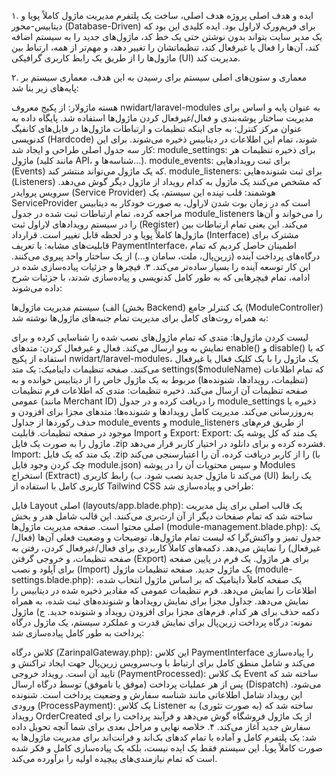 ۱. ایده و هدف اصلی پروژه
هدف اصلی، ساخت یک پلتفرم مدیریت ماژول کاملاً پویا و دیتابیس-محور (Database-Driven) برای فریم‌ورک لاراول بود. ایده کلیدی این بود که یک مدیر سایت بتواند بدون نوشتن حتی یک خط کد، ماژول‌های جدید را به سیستم اضافه کند، آن‌ها را فعال یا غیرفعال کند، تنظیماتشان را تغییر دهد، و مهم‌تر از همه، ارتباط بین ماژول‌ها را از طریق یک رابط کاربری گرافیکی (UI) مدیریت کند.

۲. معماری و ستون‌های اصلی سیستم
برای رسیدن به این هدف، معماری سیستم بر پایه‌های زیر بنا شد:

هسته ماژولار: از پکیج معروف nwidart/laravel-modules به عنوان پایه و اساس برای مدیریت ساختار پوشه‌بندی و فعال/غیرفعال کردن ماژول‌ها استفاده شد.
پایگاه داده به عنوان مرکز کنترل: به جای اینکه تنظیمات و ارتباطات ماژول‌ها در فایل‌های کانفیگ کدنویسی (Hardcode) شوند، تمام این اطلاعات در دیتابیس ذخیره می‌شوند. برای این کار سه جدول اصلی طراحی و ایجاد شد:
module_settings: برای ذخیره تنظیمات هر ماژول (مانند کلید API، شناسه‌ها و...).
module_events: برای ثبت رویدادهایی (Events) که یک ماژول می‌تواند منتشر کند.
module_listeners: برای ثبت شنونده‌هایی (Listeners) که مشخص می‌کنند یک ماژول به کدام رویداد از ماژول دیگر گوش می‌دهد.
سرویس پروایدر (Service Provider) هوشمند: قلب تپنده این سیستم، یک ServiceProvider است که در زمان بوت شدن لاراول، به صورت خودکار به دیتابیس مراجعه کرده، تمام ارتباطات ثبت شده در جدول module_listeners را می‌خواند و آن‌ها را در سیستم رویدادهای لاراول ثبت (Register) می‌کند. این یعنی تمام ارتباطات بین ماژول‌ها کاملاً پویا و در لحظه قابل تغییر است.
قرارداد (Interface) مشترک برای قابلیت‌های مشابه: با تعریف PaymentInterface، اطمینان حاصل کردیم که تمام درگاه‌های پرداخت آینده (زرین‌پال، ملت، سامان و...) از یک ساختار واحد پیروی می‌کنند. این کار توسعه آینده را بسیار ساده‌تر می‌کند.
۳. فیچرها و جزئیات پیاده‌سازی شده
در ادامه، تمام فیچرهایی که به طور کامل کدنویسی و پیاده‌سازی شدند، با جزئیات شرح داده می‌شوند:

الف) سیستم مدیریت ماژول‌ها (بخش Backend)
یک کنترلر جامع (ModuleController) به همراه روت‌های کامل برای مدیریت تمام جنبه‌های ماژول‌ها نوشته شد:

لیست کردن ماژول‌ها: متدی که تمام ماژول‌های نصب شده را شناسایی کرده و برای نمایش به ویو ارسال می‌کند.
فعال و غیرفعال کردن: متدهای enable() و disable() که با استفاده از پکیج nwidart/laravel-modules، یک ماژول را با یک کلیک فعال یا غیرفعال می‌کنند.
صفحه تنظیمات داینامیک: یک متد settings($moduleName) که تمام اطلاعات (تنظیمات، رویدادها، شنونده‌ها) مربوط به یک ماژول خاص را از دیتابیس خوانده و به صفحه تنظیمات آن ارسال می‌کند.
ذخیره تنظیمات: متدی که اطلاعات فرم تنظیمات عمومی (مانند Merchant ID) را دریافت کرده و در جدول module_settings ذخیره یا به‌روزرسانی می‌کند.
مدیریت کامل رویدادها و شنونده‌ها: متدهای مجزا برای افزودن و حذف رکوردها از جداول module_events و module_listeners از طریق فرم‌های موجود در صفحه تنظیمات.
قابلیت Import و Export:
Export: یک متد که کل پوشه یک ماژول را به صورت یک فایل .zip فشرده کرده و برای دانلود در اختیار کاربر قرار می‌دهد.
Import: یک متد که یک فایل .zip را از کاربر دریافت کرده، آن را اعتبارسنجی می‌کند (با چک کردن وجود فایل module.json) و سپس محتویات آن را در پوشه Modules استخراج (Extract) می‌کند تا ماژول جدید نصب شود.
ب) رابط کاربری (UI)
یک رابط کاربری کامل با استفاده از Tailwind CSS طراحی و پیاده‌سازی شد:

فایل Layout اصلی (layouts/app.blade.php): یک قالب اصلی برای پنل مدیریت ساخته شد که تمام صفحات دیگر از آن ارث‌بری می‌کنند. این قالب شامل هدر و بخش اصلی محتوا است.
صفحه مدیریت ماژول‌ها (module-management.blade.php):
یک جدول تمیز و واکنش‌گرا که لیست تمام ماژول‌ها، توضیحات و وضعیت فعلی آن‌ها (فعال/غیرفعال) را نمایش می‌دهد.
دکمه‌های کاملاً کاربردی برای فعال/غیرفعال کردن، رفتن به صفحه تنظیمات، و خروجی گرفتن (Export) برای هر ماژول.
یک فرم در پایین صفحه برای آپلود و نصب (Import) یک ماژول جدید.
صفحه تنظیمات ماژول (module-settings.blade.php):
یک صفحه کاملاً داینامیک که بر اساس ماژول انتخاب شده، اطلاعات را نمایش می‌دهد.
فرم تنظیمات عمومی که مقادیر ذخیره شده در دیتابیس را نمایش می‌دهد.
جداول مجزا برای نمایش رویدادها و شنونده‌های ثبت شده، به همراه دکمه حذف برای هر کدام.
فرم‌های مجزا برای افزودن رویداد و شنونده جدید.
ج) ماژول نمونه: درگاه پرداخت زرین‌پال
برای نمایش قدرت و عملکرد سیستم، یک ماژول درگاه پرداخت به طور کامل پیاده‌سازی شد:

کلاس درگاه (ZarinpalGateway.php): این کلاس PaymentInterface را پیاده‌سازی می‌کند و شامل منطق کامل برای ارتباط با وب‌سرویس زرین‌پال جهت ایجاد تراکنش و تایید آن است.
رویداد خروجی (PaymentProcessed): یک کلاس Event ساخته شد که پس از هر عملیات پرداخت (موفق یا ناموفق) توسط درگاه ارسال (Dispatch) می‌شود. این رویداد شامل اطلاعاتی مانند شناسه سفارش و وضعیت پرداخت است.
شنونده ورودی (ProcessPayment): یک کلاس Listener ساخته شد که (به صورت تئوری) به رویداد OrderCreated از یک ماژول فروشگاه گوش می‌دهد و فرآیند پرداخت را برای سفارش جدید آغاز می‌کند.
۴. خلاصه نهایی و مراحل بعدی برای شما
آنچه تحویل داده شد: یک پلتفرم کامل و آماده با تمام کدهای بک‌اند و فرانت‌اند برای مدیریت ماژول‌ها به صورت کاملاً پویا. این سیستم فقط یک ایده نیست، بلکه یک پیاده‌سازی کامل و فکر شده است که تمام نیازمندی‌های پیچیده اولیه را برآورده می‌کند.

